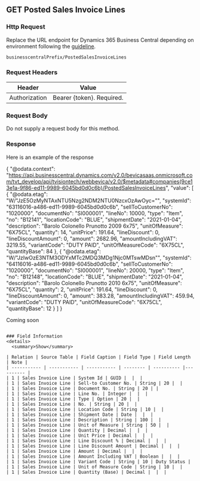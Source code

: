 ## GET Posted Sales Invoice Lines

### Http Request

Replace the URL endpoint for Dynamics 365 Business Central depending on environment following the [guideline](#endpoints-businesscentralPrefix-structure).

~~~ api
businesscentralPrefix/PostedSalesInvoiceLines
~~~

### Request Headers

Header | Value |
--- | --- |
Authorization | Bearer {token}. Required.|

### Request Body

Do not supply a request body for this method.

### Response

Here is an example of the response

{
    "@odata.context": "https://api.businesscentral.dynamics.com/v2.0/bevicasaas.onmicrosoft.com/tvt_develop/api/tvisiontech/webbevica/v2.0/$metadata#companies(9ce13e1a-9f86-ed11-9989-6045bd0d0c6b)/PostedSalesInvoiceLines",
    "value": [
        {
            "@odata.etag": "W/\"JzE5OzMyNTAxNTU5Nzg2NDM2NTU0NzcxOzAwOyc=\"",
            "systemId": "63116016-a486-ed11-9989-6045bd0d0c6b",
            "sellToCustomerNo": "1020000",
            "documentNo": "SI000001",
            "lineNo": 10000,
            "type": "Item",
            "no": "B12141",
            "locationCode": "BLUE",
            "shipmentDate": "2021-01-04",
            "description": "Barolo Colonello Prunotto 2009 6x75",
            "unitOfMeasure": "6X75CL",
            "quantity": 14,
            "unitPrice": 191.64,
            "lineDiscount": 0,
            "lineDiscountAmount": 0,
            "amount": 2682.96,
            "amountIncludingVAT": 3219.55,
            "variantCode": "DUTY PAID",
            "unitOfMeasureCode": "6X75CL",
            "quantityBase": 84
        },
        {
            "@odata.etag": "W/\"JzIwOzE3NTM3ODYxMTc2MDQ3MDg1Njc0MTswMDsn\"",
            "systemId": "64116016-a486-ed11-9989-6045bd0d0c6b",
            "sellToCustomerNo": "1020000",
            "documentNo": "SI000001",
            "lineNo": 20000,
            "type": "Item",
            "no": "B12148",
            "locationCode": "BLUE",
            "shipmentDate": "2021-01-04",
            "description": "Barolo Colonello Prunotto 2010 6x75",
            "unitOfMeasure": "6X75CL",
            "quantity": 2,
            "unitPrice": 191.64,
            "lineDiscount": 0,
            "lineDiscountAmount": 0,
            "amount": 383.28,
            "amountIncludingVAT": 459.94,
            "variantCode": "DUTY PAID",
            "unitOfMeasureCode": "6X75CL",
            "quantityBase": 12
        }
	]
}

Coming soon

```

### Field Information
<details>
  <summary>Show</summary>

| Relation | Source Table | Field Caption | Field Type | Field Length | Note |
| ----------- | ----------- | ----------- | -------- | ---------- |---------- |
| 1 | Sales Invoice Line | System Id | GUID |  |  |
| 1 | Sales Invoice Line | Sell-to Customer No. | String | 20 |  |
| 1 | Sales Invoice Line | Document No. | String | 20 | |
| 1 | Sales Invoice Line | Line No. | Integer |  |  |
| 1 | Sales Invoice Line | Type | Option | 20 |  |
| 1 | Sales Invoice Line | No. | String | 20 |  |
| 1 | Sales Invoice Line | Location Code | String | 10 |  |
| 1 | Sales Invoice Line | Shipment Date | Date |  |  |
| 1 | Sales Invoice Line | Description | String | 100 |  |
| 1 | Sales Invoice Line | Unit of Measure | String | 50 |  |
| 1 | Sales Invoice Line | Quantity | Decimal |  |  |
| 1 | Sales Invoice Line | Unit Price | Decimal |  |  |
| 1 | Sales Invoice Line | Line Discount % | Decimal |  |  |
| 1 | Sales Invoice Line | Line Discount Amount | Decimal |  |  |
| 1 | Sales Invoice Line | Amount | Decimal |  |  |
| 1 | Sales Invoice Line | Amount Including VAT | Boolean |  |  |
| 1 | Sales Invoice Line | Variant Code | String | 10 | Duty Status |
| 1 | Sales Invoice Line | Unit of Measure Code | String | 10 |  |
| 1 | Sales Invoice Line | Quantity (Base) | Decimal |  |  |


